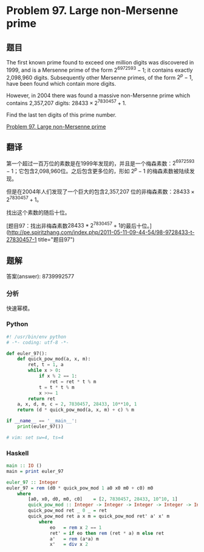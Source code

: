 Problem 97. Large non-Mersenne prime
==========================

## 题目

The first known prime found to exceed one million digits was discovered in 1999, and is a Mersenne prime of the form $2^{6972593}-1$;
it contains exactly 2,098,960 digits. Subsequently other Mersenne primes, of the form $2^p-1$, have been found which contain more digits.

However, in 2004 there was found a massive non-Mersenne prime which contains 2,357,207 digits: $28433 \times 2^{7830457} + 1$.

Find the last ten digits of this prime number.

[Problem 97. Large non-Mersenne prime](https://projecteuler.net/problem=97 "Problem 97")

## 翻译

第一个超过一百万位的素数是在1999年发现的，并且是一个梅森素数：$2^{6972593}-1$；它包含2,098,960位。之后包含更多位的，形如 $2^p-1$ 的梅森素数被陆续发现。

但是在2004年人们发现了一个巨大的包含2,357,207 位的非梅森素数：$28433 \times 2^{7830457} + 1$。

找出这个素数的随后十位。

[题目97：找出非梅森素数$28433 * 2^7830457 + 1$的最后十位。](http://pe.spiritzhang.com/index.php/2011-05-11-09-44-54/98-9728433-t-27830457-1 title="题目97")

## 题解

答案(answer): 8739992577

### 分析

快速幂模。

### Python

~~~python
#! /usr/bin/env python
# -*- coding: utf-8 -*-

def euler_97():
    def quick_pow_mod(a, x, m):
        ret, t = 1, a
        while x > 0:
            if x % 2 == 1:
                ret = ret * t % m
            t = t * t % m
            x >>= 1
        return ret
    a, x, d, m, c = 2, 7830457, 28433, 10**10, 1
    return (d * quick_pow_mod(a, x, m) + c) % m

if __name__ == '__main__':
    print(euler_97())

# vim: set sw=4, ts=4
~~~

### Haskell

~~~haskell
main :: IO ()
main = print euler_97

euler_97 :: Integer
euler_97 = rem (d0 * quick_pow_mod 1 a0 x0 m0 + c0) m0
    where
        [a0, x0, d0, m0, c0]    = [2, 7830457, 28433, 10^10, 1]
        quick_pow_mod :: Integer -> Integer -> Integer -> Integer -> Integer
        quick_pow_mod ret _ 0 _ = ret
        quick_pow_mod ret a x m = quick_pow_mod ret' a' x' m
            where
                eo   = rem x 2 == 1
                ret' = if eo then rem (ret * a) m else ret
                a'   = rem (a*a) m
                x'   = div x 2
~~~

